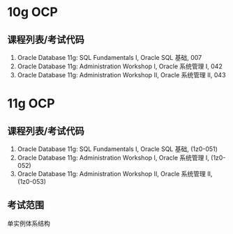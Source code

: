 # 10g OCP

## 课程列表/考试代码

1. Oracle Database 11g: SQL Fundamentals I, Oracle SQL 基础, 007
2. Oracle Database 11g: Administration Workshop I, Oracle 系统管理 I, 042
3. Oracle Database 11g: Administration Workshop II, Oracle 系统管理 II, 043


# 11g OCP

## 课程列表/考试代码

1. Oracle Database 11g: SQL Fundamentals I, Oracle SQL 基础, (1z0-051)
2. Oracle Database 11g: Administration Workshop I, Oracle 系统管理 I, (1z0-052)
3. Oracle Database 11g: Administration Workshop II, Oracle 系统管理 II, (1z0-053)

## 考试范围

单实例体系结构